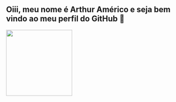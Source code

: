 ## Oiii, meu nome é Arthur Américo e seja bem vindo ao meu perfil do GitHub 👋



<div>
<a href="https://github.com/intentdoor">
<img loading="lazy" height="180em" src="https://github-readme-stats.vercel.app/api/top-langs/?username=intentdoor&layout=compact&langs_count=7&theme=dracula"/>

</div>
